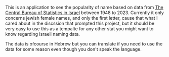 This is an application to see the popularity of name based on data from [The Central Bureau of Statistics in Israel](https://www.cbs.gov.il/he/Pages/search/TableMaps.aspx?CbsSubject=%D7%A9%D7%9E%D7%95%D7%AA) between 1948 to 2023.
Currently it only concerns jewish female names, and only the first letter, cause that what I cared about in the discssion that prompted this project, but it should be very easy to use this as a tempalte for any other stat you might want to know regarding Israeli naming data.

The data is ofcourse in Hebrew but you can translate if you need to use the data for some reason even though you don't speak the language.